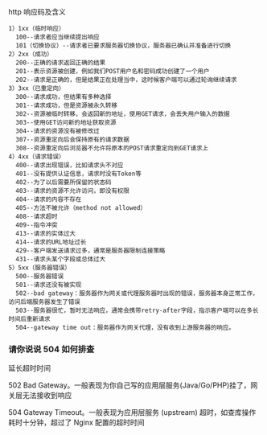 http 响应码及含义

```
1）1xx（临时响应）
  100--请求者应当继续提出响应
  101（切换协议）--请求者已要求服务器切换协议，服务器已确认并准备进行切换
2）2xx（成功）
  200--正确的请求返回正确的结果
  201--表示资源被创建，例如我们POST用户名和密码成功创建了一个用户
  202--请求是正确的，但是结果正在处理当中，这时候客户端可以通过轮询继续请求
3）3xx（已重定向）
  300--请求成功，但结果有多种选择
  301--请求成功，但是资源被永久转移
  302--资源被临时转移，会返回新的地址，使用GET请求，会丢失用户输入的数据
  303--使用GET访问新的地址获取资源
  304--请求的资源没有被修改过
  307--资源重定向后会保持原有的请求数据
  308--资源重定向后浏览器不允许将原本的POST请求重定向到GET请求上
4）4xx（请求错误）
  400--请求出现错误，比如请求头不对应
  401--没有提供认证信息，请求时没有Token等
  402--为了以后需要所保留的状态码
  403--请求的资源不允许访问，即没有权限
  404--请求的内容不存在
  405--方法不被允许（method not allowed）
  408--请求超时
  409--指令冲突
  413--请求的实体过大
  414--请求的URL地址过长
  429--客户端发送请求过多，通常是服务器限制连接策略
  431--请求头某个字段或总体过大
5）5xx（服务器错误）
  500--服务器错误
  501--请求还没有被实现
  502--bad gateway：服务器作为网关或代理服务器时出现的错误，服务器本身正常工作，访问后端服务器发生了错误
  503--服务器很忙，暂时无法响应，通常会携带retry-after字段，指示客户端可以在多长时间后重新请求
  504--gateway time out：服务器作为网关代理，没有收到上游服务器的响应。
```

### 请你说说 504 如何排查

延长超时时间

502 Bad Gateway。一般表现为你自己写的应用层服务(Java/Go/PHP)挂了，网关层无法接收到响应

504 Gateway Timeout。一般表现为应用层服务 (upstream) 超时，如查库操作耗时十分钟，超过了 Nginx 配置的超时时间
